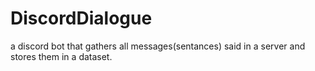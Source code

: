# DiscordDialogue
 a discord bot that gathers all messages(sentances) said in a server and stores them in a dataset. 
